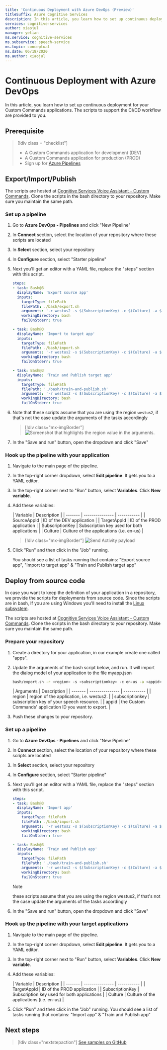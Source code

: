 ```yaml
---
title: 'Continuous Deployment with Azure DevOps (Preview)'
titleSuffix: Azure Cognitive Services
description: In this article, you learn how to set up continuous deployment for your Custom Commands applications. You create the scripts to support the continuous deployment workflows.
services: cognitive-services
author: xiaojul
manager: yetian
ms.service: cognitive-services
ms.subservice: speech-service
ms.topic: conceptual
ms.date: 06/18/2020
ms.author: xiaojul
---
```


# Continuous Deployment with Azure DevOps

In this article, you learn how to set up continuous deployment for your Custom Commands applications. The scripts to support the CI/CD workflow are provided to you.

## Prerequisite
> [!div class = "checklist"]
> * A Custom Commands application for development (DEV)
> * A Custom Commands application for production (PROD)
> * Sign up for [Azure Pipelines](/azure/devops/pipelines/get-started/pipelines-sign-up)

## Export/Import/Publish

The scripts are hosted at [Cognitive Services Voice Assistant - Custom Commands](https://github.com/Azure-Samples/Cognitive-Services-Voice-Assistant/tree/master/custom-commands). Clone the scripts in the bash directory to your repository. Make sure you maintain the same path.

### Set up a pipeline 

1. Go to **Azure DevOps - Pipelines** and click "New Pipeline"
1. In **Connect** section, select the location of your repository where these scripts are located
1. In **Select** section, select your repository
1. In **Configure** section, select "Starter pipeline"
1. Next you'll get an editor with a YAML file, replace the "steps" section with this script.

    ```yaml
    steps:
    - task: Bash@3
      displayName: 'Export source app'
      inputs:
        targetType: filePath
        filePath: ./bash/export.sh
        arguments: '-r westus2 -s $(SubscriptionKey) -c $(Culture) -a $(SourceAppId) -f ExportedDialogModel.json'
        workingDirectory: bash
        failOnStderr: true
    
    - task: Bash@3
      displayName: 'Import to target app'
      inputs:
        targetType: filePath
        filePath: ./bash/import.sh
        arguments: '-r westus2 -s $(SubscriptionKey) -c $(Culture) -a $(TargetAppId) -f ExportedDialogModel.json'
        workingDirectory: bash
        failOnStderr: true
    
    - task: Bash@3
      displayName: 'Train and Publish target app'
      inputs:
        targetType: filePath
        filePath: './bash/train-and-publish.sh'
        arguments: '-r westus2 -s $(SubscriptionKey) -c $(Culture) -a $(TargetAppId)'
        workingDirectory: bash
        failOnStderr: true
    ```
    
1. Note that these scripts assume that you are using the region `westus2`, if that's not the case update the arguments of the tasks accordingly

    > [!div class="mx-imgBorder"]
    > ![Screenshot that highlights the region value in the arguments.](media/custom-commands/cicd-new-pipeline-yaml.png)

1. In the "Save and run" button, open the dropdown and click "Save"

### Hook up the pipeline with your application

1. Navigate to the main page of the pipeline.
1. In the top-right corner dropdown, select **Edit pipeline**. It gets you to a YAML editor. 
1. In the top-right corner next to "Run" button, select **Variables**. Click **New variable**.
1. Add these variables:
    
    | Variable | Description |
    | ------- | --------------- | ----------- |
    | SourceAppId | ID of the DEV application |
    | TargetAppId | ID of the PROD application |
    | SubscriptionKey | Subscription key used for both applications |
    | Culture | Culture of the applications (i.e. en-us) |

    > [!div class="mx-imgBorder"]
    > ![Send Activity payload](media/custom-commands/cicd-edit-pipeline-variables.png)

1. Click "Run" and then click in the "Job" running. 

    You should see a list of tasks running that contains: "Export source app", "Import to target app" & "Train and Publish target app"

## Deploy from source code

In case you want to keep the definition of your application in a repository, we provide the scripts for deployments from source code. Since the scripts are in bash, If you are using Windows you'll need to install the [Linux subsystem](/windows/wsl/install-win10).

The scripts are hosted at [Cognitive Services Voice Assistant - Custom Commands](https://github.com/Azure-Samples/Cognitive-Services-Voice-Assistant/tree/master/custom-commands). Clone the scripts in the bash directory to your repository. Make sure you maintain the same path.

### Prepare your repository

1. Create a directory for your application, in our example create one called "apps".
1. Update the arguments of the bash script below, and run. It will import the dialog model of your application to the file myapp.json
    ```BASH
    bash/export.sh -r <region> -s <subscriptionkey> -c en-us -a <appid> -f apps/myapp.json
    ```
    | Arguments | Description |
    | ------- | --------------- | ----------- |
    | region | region of the application, i.e. westus2. |
    | subscriptionkey | subscription key of your speech resource. |
    | appid | the Custom Commands' application ID you want to export. |

1. Push these changes to your repository.

### Set up a pipeline 

1. Go to **Azure DevOps - Pipelines** and click "New Pipeline"
1. In **Connect** section, select the location of your repository where these scripts are located
1. In **Select** section, select your repository
1. In **Configure** section, select "Starter pipeline"
1. Next you'll get an editor with a YAML file, replace the "steps" section with this script.

    ```yaml
    steps:
    - task: Bash@3
      displayName: 'Import app'
      inputs:
        targetType: filePath
        filePath: ./bash/import.sh
        arguments: '-r westus2 -s $(SubscriptionKey) -c $(Culture) -a $(TargetAppId) -f ../apps/myapp.json'
        workingDirectory: bash
        failOnStderr: true
    
    - task: Bash@3
      displayName: 'Train and Publish app'
      inputs:
        targetType: filePath
        filePath: './bash/train-and-publish.sh'
        arguments: '-r westus2 -s $(SubscriptionKey) -c $(Culture) -a $(TargetAppId)'
        workingDirectory: bash
        failOnStderr: true
    ```

    > [!NOTE]
    > these scripts assume that you are using the region westus2, if that's not the case update the arguments of the tasks accordingly

1. In the "Save and run" button, open the dropdown and click "Save"

### Hook up the pipeline with your target applications

1. Navigate to the main page of the pipeline.
1. In the top-right corner dropdown, select **Edit pipeline**. It gets you to a YAML editor. 
1. In the top-right corner next to "Run" button, select **Variables**. Click **New variable**.
1. Add these variables:

    | Variable | Description |
    | ------- | --------------- | ----------- |
    | TargetAppId | ID of the PROD application |
    | SubscriptionKey | Subscription key used for both applications |
    | Culture | Culture of the applications (i.e. en-us) |

1. Click "Run" and then click in the "Job" running.
    You should see a list of tasks running that contains: "Import app" & "Train and Publish app"

## Next steps

> [!div class="nextstepaction"]
> [See samples on GitHub](https://aka.ms/speech/cc-samples)
